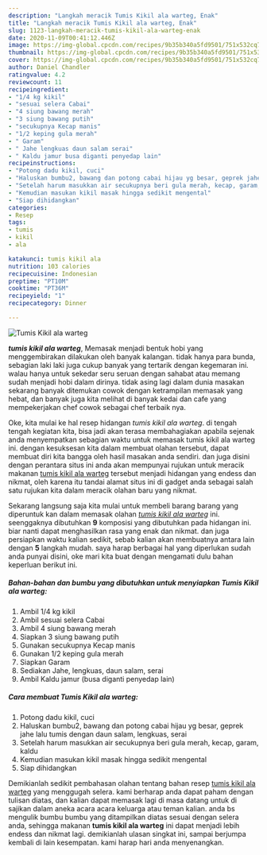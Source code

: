 ```yaml
---
description: "Langkah meracik Tumis Kikil ala warteg, Enak"
title: "Langkah meracik Tumis Kikil ala warteg, Enak"
slug: 1123-langkah-meracik-tumis-kikil-ala-warteg-enak
date: 2020-11-09T00:41:12.446Z
image: https://img-global.cpcdn.com/recipes/9b35b340a5fd9501/751x532cq70/tumis-kikil-ala-warteg-foto-resep-utama.jpg
thumbnail: https://img-global.cpcdn.com/recipes/9b35b340a5fd9501/751x532cq70/tumis-kikil-ala-warteg-foto-resep-utama.jpg
cover: https://img-global.cpcdn.com/recipes/9b35b340a5fd9501/751x532cq70/tumis-kikil-ala-warteg-foto-resep-utama.jpg
author: Daniel Chandler
ratingvalue: 4.2
reviewcount: 11
recipeingredient:
- "1/4 kg kikil"
- "sesuai selera Cabai"
- "4 siung bawang merah"
- "3 siung bawang putih"
- "secukupnya Kecap manis"
- "1/2 keping gula merah"
- " Garam"
- " Jahe lengkuas daun salam serai"
- " Kaldu jamur busa diganti penyedap lain"
recipeinstructions:
- "Potong dadu kikil, cuci"
- "Haluskan bumbu2, bawang dan potong cabai hijau yg besar, geprek jahe lalu tumis dengan daun salam, lengkuas, serai"
- "Setelah harum masukkan air secukupnya beri gula merah, kecap, garam, kaldu"
- "Kemudian masukan kikil masak hingga sedikit mengental"
- "Siap dihidangkan"
categories:
- Resep
tags:
- tumis
- kikil
- ala

katakunci: tumis kikil ala 
nutrition: 103 calories
recipecuisine: Indonesian
preptime: "PT10M"
cooktime: "PT36M"
recipeyield: "1"
recipecategory: Dinner

---
```



![Tumis Kikil ala warteg](https://img-global.cpcdn.com/recipes/9b35b340a5fd9501/751x532cq70/tumis-kikil-ala-warteg-foto-resep-utama.jpg)

<b><i>tumis kikil ala warteg</i></b>, Memasak menjadi bentuk hobi yang menggembirakan dilakukan oleh banyak kalangan. tidak hanya para bunda, sebagian laki laki juga cukup banyak yang tertarik dengan kegemaran ini. walau hanya untuk sekedar seru seruan dengan sahabat atau memang sudah menjadi hobi dalam dirinya. tidak asing lagi dalam dunia masakan sekarang banyak ditemukan cowok dengan ketrampilan memasak yang hebat, dan banyak juga kita melihat di banyak kedai dan cafe yang mempekerjakan chef cowok sebagai chef terbaik nya.

Oke, kita mulai ke hal resep hidangan <i>tumis kikil ala warteg</i>. di tengah tengah kegiatan kita, bisa jadi akan terasa membahagiakan apabila sejenak anda menyempatkan sebagian waktu untuk memasak tumis kikil ala warteg ini. dengan kesuksesan kita dalam membuat olahan tersebut, dapat membuat diri kita bangga oleh hasil masakan anda sendiri. dan juga disini dengan perantara situs ini anda akan mempunyai rujukan untuk meracik makanan <u>tumis kikil ala warteg</u> tersebut menjadi hidangan yang endess dan nikmat, oleh karena itu tandai alamat situs ini di gadget anda sebagai salah satu rujukan kita dalam meracik olahan baru yang nikmat.




Sekarang langsung saja kita mulai untuk membeli barang barang yang diperuntuk kan dalam memasak olahan <u><i>tumis kikil ala warteg</i></u> ini. seenggaknya dibutuhkan <b>9</b> komposisi yang dibutuhkan pada hidangan ini. biar nanti dapat menghasilkan rasa yang enak dan nikmat. dan juga persiapkan waktu kalian sedikit, sebab kalian akan membuatnya antara lain dengan <b>5</b> langkah mudah. saya harap berbagai hal yang diperlukan sudah anda punyai disini, oke mari kita buat dengan mengamati dulu bahan keperluan berikut ini.

<!--inarticleads1-->

##### Bahan-bahan dan bumbu yang dibutuhkan untuk menyiapkan Tumis Kikil ala warteg:

1. Ambil 1/4 kg kikil
1. Ambil sesuai selera Cabai
1. Ambil 4 siung bawang merah
1. Siapkan 3 siung bawang putih
1. Gunakan secukupnya Kecap manis
1. Gunakan 1/2 keping gula merah
1. Siapkan  Garam
1. Sediakan  Jahe, lengkuas, daun salam, serai
1. Ambil  Kaldu jamur (busa diganti penyedap lain)




<!--inarticleads2-->

##### Cara membuat Tumis Kikil ala warteg:

1. Potong dadu kikil, cuci
1. Haluskan bumbu2, bawang dan potong cabai hijau yg besar, geprek jahe lalu tumis dengan daun salam, lengkuas, serai
1. Setelah harum masukkan air secukupnya beri gula merah, kecap, garam, kaldu
1. Kemudian masukan kikil masak hingga sedikit mengental
1. Siap dihidangkan




Demikianlah sedikit pembahasan olahan tentang bahan resep <u>tumis kikil ala warteg</u> yang menggugah selera. kami berharap anda dapat paham dengan tulisan diatas, dan kalian dapat memasak lagi di masa datang untuk di sajikan dalam aneka acara acara keluarga atau teman kalian. anda bs mengulik bumbu bumbu yang ditampilkan diatas sesuai dengan selera anda, sehingga makanan <b>tumis kikil ala warteg</b> ini dapat menjadi lebih endess dan nikmat lagi. demikianlah ulasan singkat ini, sampai berjumpa kembali di lain kesempatan. kami harap hari anda menyenangkan.
